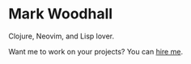 # Mark Woodhall

Clojure, Neovim, and Lisp lover. 

Want me to work on your projects? You can [hire me](https://www.devcinch.co).
